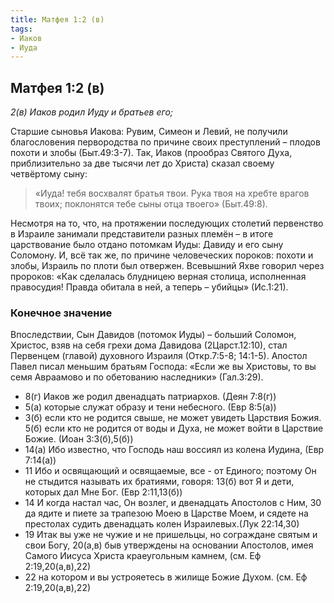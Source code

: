 ```yaml
---
title: Матфея 1:2 (в)
tags: 
- Иаков
- Иуда
---
```


## Матфея 1:2 (в)

*2(в) Иаков родил Иуду и братьев его;*

Старшие сыновья Иакова: Рувим, Симеон и Левий, не получили благословения первородства по причине своих преступлений – плодов похоти и злобы (Быт.49:3-7). Так, Иаков (прообраз Святого Духа, приблизительно за две тысячи лет до Христа) сказал своему четвёртому сыну: 

>«Иуда! тебя восхвалят братья твои. Рука твоя на хребте врагов твоих; поклонятся тебе сыны отца твоего» (Быт.49:8). 

Несмотря на то, что, на протяжении последующих столетий первенство в Израиле занимали представители разных племён – в итоге царствование было отдано потомкам Иуды: Давиду и его сыну Соломону.  И, всё так же, по причине человеческих пороков: похоти и злобы, Израиль по плоти был отвержен. Всевышний  Яхве говорил через пророков: «Как сделалась блудницею верная столица, исполненная правосудия! Правда обитала в ней, а теперь – убийцы» (Ис.1:21). 

### Конечное значение

Впоследствии, Сын Давидов (потомок Иуды) – больший Соломон, Христос, взяв на себя грехи дома Давидова (2Царст.12:10), стал Первенцем (главой) духовного Израиля (Откр.7:5-8; 14:1-5).  Апостол Павел писал меньшим братьям Господа: «Если же вы Христовы, то вы семя Авраамово и по обетованию наследники» (Гал.3:29). 

- 8(г) Иаков же родил двенадцать патриархов. (Деян 7:8(г))
- 5(а) которые служат образу и тени небесного. (Евр 8:5(а))
- 3(б) если кто не родится свыше, не может увидеть Царствия Божия. 5(б) если кто не родится от воды и Духа, не может войти в Царствие Божие. (Иоан 3:3(б),5(б))
- 14(а) Ибо известно, что Господь наш воссиял из колена Иудина, (Евр 7:14(а))
- 11 Ибо и освящающий и освящаемые, все - от Единого; поэтому Он не стыдится называть их братиями, говоря: 13(б) вот Я и дети, которых дал Мне Бог. (Евр 2:11,13(б))
- 14 И когда настал час, Он возлег, и двенадцать Апостолов с Ним, 30 да ядите и пиете за трапезою Моею в Царстве Моем, и сядете на престолах судить двенадцать колен Израилевых.(Лук 22:14,30)
- 19 Итак вы уже не чужие и не пришельцы, но сограждане святым и свои Богу, 20(а,в) быв утверждены на основании Апостолов, имея Самого Иисуса Христа краеугольным камнем, (см. Еф 2:19,20(а,в),22)
- 22 на котором и вы устрояетесь в жилище Божие Духом. (см. Еф 2:19,20(а,в),22)
